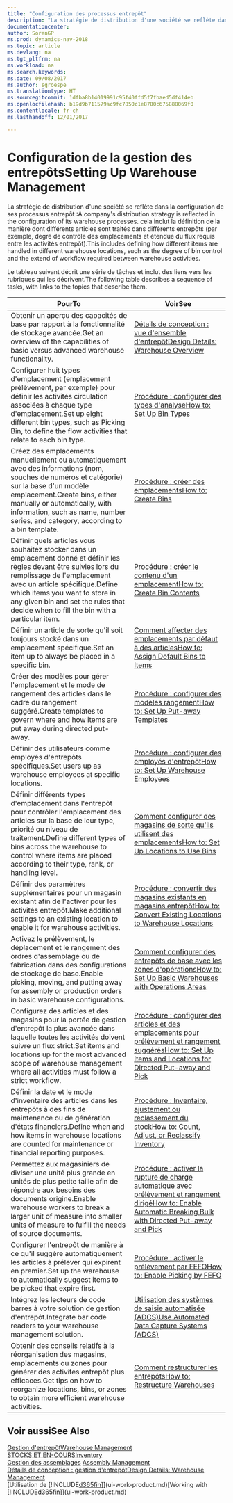 ```yaml
---
title: "Configuration des processus entrepôt"
description: "La stratégie de distribution d'une société se reflète dans la configuration de ses processus entrepôt : cela inclut la définition de la manière dont différents articles sont traités dans différents entrepôts (par exemple, degré de contrôle des emplacements et étendue du flux requis entre les activités entrepôt)."
documentationcenter: 
author: SorenGP
ms.prod: dynamics-nav-2018
ms.topic: article
ms.devlang: na
ms.tgt_pltfrm: na
ms.workload: na
ms.search.keywords: 
ms.date: 09/08/2017
ms.author: sgroespe
ms.translationtype: HT
ms.sourcegitcommit: 1dfba8b14019991c95f40ffd5f7fbaed5df414eb
ms.openlocfilehash: b19d9b711579ac9fc7850c1e8780c675888069f0
ms.contentlocale: fr-ch
ms.lasthandoff: 12/01/2017

---
```

# <a name="setting-up-warehouse-management"></a><span data-ttu-id="fc0eb-104">Configuration de la gestion des entrepôts</span><span class="sxs-lookup"><span data-stu-id="fc0eb-104">Setting Up Warehouse Management</span></span>
<span data-ttu-id="fc0eb-105">La stratégie de distribution d'une société se reflète dans la configuration de ses processus entrepôt :</span><span class="sxs-lookup"><span data-stu-id="fc0eb-105">A company's distribution strategy is reflected in the configuration of its warehouse processes.</span></span> <span data-ttu-id="fc0eb-106">cela inclut la définition de la manière dont différents articles sont traités dans différents entrepôts (par exemple, degré de contrôle des emplacements et étendue du flux requis entre les activités entrepôt).</span><span class="sxs-lookup"><span data-stu-id="fc0eb-106">This includes defining how different items are handled in different warehouse locations, such as the degree of bin control and the extend of workflow required between warehouse activities.</span></span>  

 <span data-ttu-id="fc0eb-107">Le tableau suivant décrit une série de tâches et inclut des liens vers les rubriques qui les décrivent.</span><span class="sxs-lookup"><span data-stu-id="fc0eb-107">The following table describes a sequence of tasks, with links to the topics that describe them.</span></span>   

|<span data-ttu-id="fc0eb-108">**Pour**</span><span class="sxs-lookup"><span data-stu-id="fc0eb-108">**To**</span></span>|<span data-ttu-id="fc0eb-109">**Voir**</span><span class="sxs-lookup"><span data-stu-id="fc0eb-109">**See**</span></span>|  
|------------|-------------|  
|<span data-ttu-id="fc0eb-110">Obtenir un aperçu des capacités de base par rapport à la fonctionnalité de stockage avancée.</span><span class="sxs-lookup"><span data-stu-id="fc0eb-110">Get an overview of the capabilities of basic versus advanced warehouse functionality.</span></span>|[<span data-ttu-id="fc0eb-111">Détails de conception : vue d'ensemble d'entrepôt</span><span class="sxs-lookup"><span data-stu-id="fc0eb-111">Design Details: Warehouse Overview</span></span>](design-details-warehouse-overview.md)|  
|<span data-ttu-id="fc0eb-112">Configurer huit types d'emplacement (emplacement prélèvement, par exemple) pour définir les activités circulation associées à chaque type d'emplacement.</span><span class="sxs-lookup"><span data-stu-id="fc0eb-112">Set up eight different bin types, such as Picking Bin, to define the flow activities that relate to each bin type.</span></span>|[<span data-ttu-id="fc0eb-113">Procédure : configurer des types d'analyse</span><span class="sxs-lookup"><span data-stu-id="fc0eb-113">How to: Set Up Bin Types</span></span>](warehouse-how-to-set-up-bin-types.md)|  
|<span data-ttu-id="fc0eb-114">Créez des emplacements manuellement ou automatiquement avec des informations (nom, souches de numéros et catégorie) sur la base d'un modèle emplacement.</span><span class="sxs-lookup"><span data-stu-id="fc0eb-114">Create bins, either manually or automatically, with information, such as name, number series, and category, according to a bin template.</span></span>|[<span data-ttu-id="fc0eb-115">Procédure : créer des emplacements</span><span class="sxs-lookup"><span data-stu-id="fc0eb-115">How to: Create Bins</span></span>](warehouse-how-to-create-individual-bins.md)|  
|<span data-ttu-id="fc0eb-116">Définir quels articles vous souhaitez stocker dans un emplacement donné et définir les règles devant être suivies lors du remplissage de l'emplacement avec un article spécifique.</span><span class="sxs-lookup"><span data-stu-id="fc0eb-116">Define which items you want to store in any given bin and set the rules that decide when to fill the bin with a particular item.</span></span>|[<span data-ttu-id="fc0eb-117">Procédure : créer le contenu d'un emplacement</span><span class="sxs-lookup"><span data-stu-id="fc0eb-117">How to: Create Bin Contents</span></span>](warehouse-how-to-set-up-bin-contents.md)|  
|<span data-ttu-id="fc0eb-118">Définir un article de sorte qu'il soit toujours stocké dans un emplacement spécifique.</span><span class="sxs-lookup"><span data-stu-id="fc0eb-118">Set an item up to always be placed in a specific bin.</span></span>|[<span data-ttu-id="fc0eb-119">Comment affecter des emplacements par défaut à des articles</span><span class="sxs-lookup"><span data-stu-id="fc0eb-119">How to: Assign Default Bins to Items</span></span>](warehouse-how-to-assign-default-bins-to-items.md)|
|<span data-ttu-id="fc0eb-120">Créer des modèles pour gérer l'emplacement et le mode de rangement des articles dans le cadre du rangement suggéré.</span><span class="sxs-lookup"><span data-stu-id="fc0eb-120">Create templates to govern where and how items are put away during directed put-away.</span></span>|[<span data-ttu-id="fc0eb-121">Procédure : configurer des modèles rangement</span><span class="sxs-lookup"><span data-stu-id="fc0eb-121">How to: Set Up Put-away Templates</span></span>](warehouse-how-to-set-up-put-away-templates.md)|
|<span data-ttu-id="fc0eb-122">Définir des utilisateurs comme employés d'entrepôts spécifiques.</span><span class="sxs-lookup"><span data-stu-id="fc0eb-122">Set users up as warehouse employees at specific locations.</span></span>|[<span data-ttu-id="fc0eb-123">Procédure : configurer des employés d'entrepôt</span><span class="sxs-lookup"><span data-stu-id="fc0eb-123">How to: Set Up Warehouse Employees</span></span>](warehouse-how-to-set-up-warehouse-employees.md)|
|<span data-ttu-id="fc0eb-124">Définir différents types d'emplacement dans l'entrepôt pour contrôler l'emplacement des articles sur la base de leur type, priorité ou niveau de traitement.</span><span class="sxs-lookup"><span data-stu-id="fc0eb-124">Define different types of bins across the warehouse to control where items are placed according to their type, rank, or handling level.</span></span>|[<span data-ttu-id="fc0eb-125">Comment configurer des magasins de sorte qu'ils utilisent des emplacements</span><span class="sxs-lookup"><span data-stu-id="fc0eb-125">How to: Set Up Locations to Use Bins</span></span>](warehouse-how-to-set-up-locations-to-use-bins.md)|
|<span data-ttu-id="fc0eb-126">Définir des paramètres supplémentaires pour un magasin existant afin de l'activer pour les activités entrepôt.</span><span class="sxs-lookup"><span data-stu-id="fc0eb-126">Make additional settings to an existing location to enable it for warehouse activities.</span></span>|[<span data-ttu-id="fc0eb-127">Procédure : convertir des magasins existants en magasins entrepôt</span><span class="sxs-lookup"><span data-stu-id="fc0eb-127">How to: Convert Existing Locations to Warehouse Locations</span></span>](warehouse-how-to-convert-existing-locations-to-warehouse-locations.md)|
|<span data-ttu-id="fc0eb-128">Activez le prélèvement, le déplacement et le rangement des ordres d'assemblage ou de fabrication dans des configurations de stockage de base.</span><span class="sxs-lookup"><span data-stu-id="fc0eb-128">Enable picking, moving, and putting away for assembly or production orders in basic warehouse configurations.</span></span>|[<span data-ttu-id="fc0eb-129">Comment configurer des entrepôts de base avec les zones d'opérations</span><span class="sxs-lookup"><span data-stu-id="fc0eb-129">How to: Set Up Basic Warehouses with Operations Areas</span></span>](warehouse-how-to-set-up-basic-warehouses-with-operations-areas.md)|  
|<span data-ttu-id="fc0eb-130">Configurez des articles et des magasins pour la portée de gestion d'entrepôt la plus avancée dans laquelle toutes les activités doivent suivre un flux strict.</span><span class="sxs-lookup"><span data-stu-id="fc0eb-130">Set items and locations up for the most advanced scope of warehouse management where all activities must follow a strict workflow.</span></span>|[<span data-ttu-id="fc0eb-131">Procédure : configurer des articles et des emplacements pour prélèvement et rangement suggérés</span><span class="sxs-lookup"><span data-stu-id="fc0eb-131">How to: Set Up Items and Locations for Directed Put-away and Pick</span></span>](warehouse-how-to-set-up-items-for-directed-put-away-and-pick.md)|  
|<span data-ttu-id="fc0eb-132">Définir la date et le mode d'inventaire des articles dans les entrepôts à des fins de maintenance ou de génération d'états financiers.</span><span class="sxs-lookup"><span data-stu-id="fc0eb-132">Define when and how items in warehouse locations are counted for maintenance or financial reporting purposes.</span></span>|[<span data-ttu-id="fc0eb-133">Procédure : Inventaire, ajustement ou reclassement du stock</span><span class="sxs-lookup"><span data-stu-id="fc0eb-133">How to: Count, Adjust, or Reclassify Inventory</span></span>](inventory-how-count-adjust-reclassify.md)|
|<span data-ttu-id="fc0eb-134">Permettez aux magasiniers de diviser une unité plus grande en unités de plus petite taille afin de répondre aux besoins des documents origine.</span><span class="sxs-lookup"><span data-stu-id="fc0eb-134">Enable warehouse workers to break a larger unit of measure into smaller units of measure to fulfill the needs of source documents.</span></span>|[<span data-ttu-id="fc0eb-135">Procédure : activer la rupture de charge automatique avec prélèvement et rangement dirigé</span><span class="sxs-lookup"><span data-stu-id="fc0eb-135">How to: Enable Automatic Breaking Bulk with Directed Put-away and Pick</span></span>](warehouse-enable-automatic-breaking-bulk-with-directed-put-away-and-pick.md)|  
|<span data-ttu-id="fc0eb-136">Configurer l'entrepôt de manière à ce qu'il suggère automatiquement les articles à prélever qui expirent en premier.</span><span class="sxs-lookup"><span data-stu-id="fc0eb-136">Set up the warehouse to automatically suggest items to be picked that expire first.</span></span>|[<span data-ttu-id="fc0eb-137">Procédure : activer le prélèvement par FEFO</span><span class="sxs-lookup"><span data-stu-id="fc0eb-137">How to: Enable Picking by FEFO</span></span>](warehouse-picking-by-fefo.md)|
|<span data-ttu-id="fc0eb-138">Intégrez les lecteurs de code barres à votre solution de gestion d'entrepôt.</span><span class="sxs-lookup"><span data-stu-id="fc0eb-138">Integrate bar code readers to your warehouse management solution.</span></span>|[<span data-ttu-id="fc0eb-139">Utilisation des systèmes de saisie automatisée (ADCS)</span><span class="sxs-lookup"><span data-stu-id="fc0eb-139">Use Automated Data Capture Systems (ADCS)</span></span>](warehouse-use-automated-data-capture-systems-adcs.md)|  
|<span data-ttu-id="fc0eb-140">Obtenir des conseils relatifs à la réorganisation des magasins, emplacements ou zones pour générer des activités entrepôt plus efficaces.</span><span class="sxs-lookup"><span data-stu-id="fc0eb-140">Get tips on how to reorganize locations, bins, or zones to obtain more efficient warehouse activities.</span></span>|[<span data-ttu-id="fc0eb-141">Comment restructurer les entrepôts</span><span class="sxs-lookup"><span data-stu-id="fc0eb-141">How to: Restructure Warehouses</span></span>](warehouse-how-to-restructure-warehouses.md)|  

## <a name="see-also"></a><span data-ttu-id="fc0eb-142">Voir aussi</span><span class="sxs-lookup"><span data-stu-id="fc0eb-142">See Also</span></span>  
[<span data-ttu-id="fc0eb-143">Gestion d'entrepôt</span><span class="sxs-lookup"><span data-stu-id="fc0eb-143">Warehouse Management</span></span>](warehouse-manage-warehouse.md)  
[<span data-ttu-id="fc0eb-144">STOCKS ET EN-COURS</span><span class="sxs-lookup"><span data-stu-id="fc0eb-144">Inventory</span></span>](inventory-manage-inventory.md)  
<span data-ttu-id="fc0eb-145">[Gestion des assemblages](assembly-assemble-items.md)  </span><span class="sxs-lookup"><span data-stu-id="fc0eb-145">[Assembly Management](assembly-assemble-items.md)  </span></span>  
[<span data-ttu-id="fc0eb-146">Détails de conception : gestion d'entrepôt</span><span class="sxs-lookup"><span data-stu-id="fc0eb-146">Design Details: Warehouse Management</span></span>](design-details-warehouse-management.md)  
<span data-ttu-id="fc0eb-147">[Utilisation de [!INCLUDE[d365fin](includes/d365fin_md.md)]](ui-work-product.md)</span><span class="sxs-lookup"><span data-stu-id="fc0eb-147">[Working with [!INCLUDE[d365fin](includes/d365fin_md.md)]](ui-work-product.md)</span></span>

